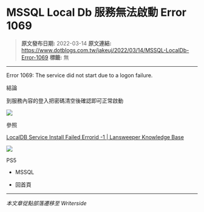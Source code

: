 # MSSQL Local Db 服務無法啟動 Error 1069

> **原文發布日期:** 2022-03-14
> **原文連結:** https://www.dotblogs.com.tw/jakeuj/2022/03/14/MSSQL-LocalDb-Error-1069
> **標籤:** 無

---

Error 1069: The service did not start due to a logon failure.

結論

到服務內容的登入把密碼清空後確認即可正常啟動

![](https://dotblogsfile.blob.core.windows.net/user/jakeuj/6a59a314-0d32-4fea-8a51-a20cc8e59e87/1647243366.jpg.jpg)

參照

[LocalDB Service Install Failed Errorid -1 | Lansweeper Knowledge Base](https://www.lansweeper.com/knowledgebase/lansweeper-localdb-errorid-1/)

![](https://card.psnprofiles.com/1/jakeuj.png)

PS5

* MSSQL

* 回首頁

---

*本文章從點部落遷移至 Writerside*
